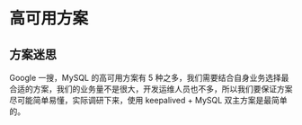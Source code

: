 # 高可用方案

## 方案迷思
Google 一搜，MySQL 的高可用方案有 5 种之多，我们需要结合自身业务选择最合适的方案，我们的业务量不是很大，开发运维人员也不多，所以我们要保证方案尽可能简单易懂，实际调研下来，使用 keepalived + MySQL 双主方案是最简单的。
